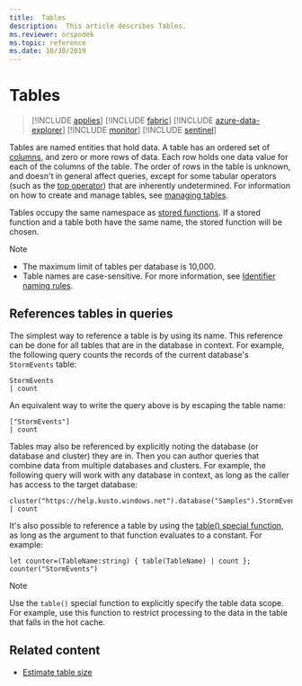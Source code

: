 ```yaml
---
title:  Tables
description:  This article describes Tables.
ms.reviewer: orspodek
ms.topic: reference
ms.date: 10/30/2019
---
```

# Tables

> [!INCLUDE [applies](../../includes/applies-to-version/applies.md)] [!INCLUDE [fabric](../../includes/applies-to-version/fabric.md)] [!INCLUDE [azure-data-explorer](../../includes/applies-to-version/azure-data-explorer.md)] [!INCLUDE [monitor](../../includes/applies-to-version/monitor.md)] [!INCLUDE [sentinel](../../includes/applies-to-version/sentinel.md)]

Tables are named entities that hold data. A table has an ordered set of [columns](columns.md), and zero or more rows of data. Each row holds one data value for each of the columns of the table. The order of rows in the table is unknown, and doesn't in general affect queries, except for some tabular operators (such as the [top operator](../top-operator.md)) that are inherently undetermined. For information on how to create and manage tables, see [managing tables](../../management/tables.md).

Tables occupy the same namespace as [stored functions](stored-functions.md). If a stored function and a table both have the same name, the stored function will be chosen.

> [!NOTE]
>
> * The maximum limit of tables per database is 10,000.
> * Table names are case-sensitive. For more information, see [Identifier naming rules](entity-names.md#identifier-naming-rules).

## References tables in queries

The simplest way to reference a table is by using its name. This reference can be done for all tables that are in the database in context. For example, the following query counts the records of the current database's `StormEvents` table:

```kusto
StormEvents
| count
```

An equivalent way to write the query above is by escaping the table name:

```kusto
["StormEvents"]
| count
```

Tables may also be referenced by explicitly noting the database (or database and cluster) they are in. Then you can author queries that combine data from multiple databases and clusters. For example, the following query will work with any database in context, as long as the caller has access to the target database:

```kusto
cluster("https://help.kusto.windows.net").database("Samples").StormEvents
| count
```

It's also possible to reference a table by using the [table() special function](../table-function.md), as long as the argument to that function evaluates to a constant. For example:

```kusto
let counter=(TableName:string) { table(TableName) | count };
counter("StormEvents")
```

> [!NOTE]
> Use the `table()` special function to explicitly specify the table data scope. For example, use this function to restrict processing to the data in the table that falls in the hot cache.

## Related content

* [Estimate table size](../../management/estimate-table-size.md)
